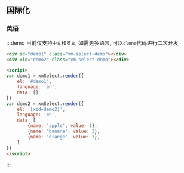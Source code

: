 ## 国际化


### 英语

:::demo 目前仅支持`中文`和`英文`, 如需更多语言, 可以`clone`代码进行二次开发
```html
<div id="demo1" class="xm-select-demo"></div>
<div xid="demo2" class="xm-select-demo"></div>

<script>
var demo1 = xmSelect.render({
	el: '#demo1', 
	language: 'en',
	data: []
})
var demo2 = xmSelect.render({
	el: '[xid=demo2]', 
	language: 'en',
	data: [
		{name: 'apple', value: 1},
		{name: 'banana', value: 2},
		{name: 'orange', value: 3},
	]
})
</script>
```
:::